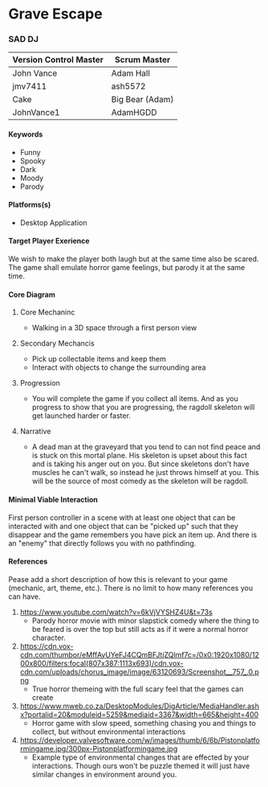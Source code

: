 # Grave Escape

### SAD DJ

| Version Control Master | Scrum Master    |
| ---------------------- | --------------- |
| John Vance             | Adam Hall       |
| jmv7411                | ash5572         |
| Cake                   | Big Bear (Adam) |
| JohnVance1             | AdamHGDD        |

#### Keywords

-   Funny
-   Spooky
-   Dark
-   Moody
-   Parody

#### Platforms(s)

-   Desktop Application

#### Target Player Exerience

We wish to make the player both laugh but at the same time also be scared. The game shall emulate horror game feelings, but parody it at the same time.

#### Core Diagram

1.  Core Mechaninc

    -   Walking in a 3D space through a first person view

2.  Secondary Mechancis

    -   Pick up collectable items and keep them
    -   Interact with objects to change the surrounding area


3.  Progression

    -   You will complete the game if you collect all items. And as you progress to show that you are progressing, the ragdoll skeleton will get launched harder or faster.

4.  Narrative

    -   A dead man at the graveyard that you tend to can not find peace and is stuck on this mortal plane. His skeleton is upset about this fact and is taking his anger out on you. But since skeletons don't have muscles he can't walk, so instead he just throws himself at you. This will be the source of most comedy as the skeleton will be ragdoll.

#### Minimal Viable Interaction

First person controller in a scene with at least one object that can be interacted with and one object that can be "picked up" such that they disappear and the game remembers you have pick an item up. And there is an "enemy" that directly follows you with  no pathfinding.

#### References

Pease add a short description of how this is relevant to your game (mechanic, art, theme, etc.). There is no limit to how many references you can have.

1.  https://www.youtube.com/watch?v=6kVjVYSHZ4U&t=73s
    -  Parody horror movie with minor slapstick comedy where the thing to be feared is over the top but still acts as if it were a normal horror character.
2.  https://cdn.vox-cdn.com/thumbor/eMffAyUYeFJ4CQmBFJtjZQlmf7c=/0x0:1920x1080/1200x800/filters:focal(807x387:1113x693)/cdn.vox-cdn.com/uploads/chorus_image/image/63120693/Screenshot__757_.0.png
    -  True horror themeing with the full scary feel that the games can create
3. https://www.mweb.co.za/DesktopModules/DigArticle/MediaHandler.ashx?portalid=20&moduleid=5259&mediaid=3367&width=665&height=400
    -  Horror game with slow speed, something chasing you and things to collect, but without environmental interactions
4.  https://developer.valvesoftware.com/w/images/thumb/6/6b/Pistonplatformingame.jpg/300px-Pistonplatformingame.jpg
    -  Example type of environmental changes that are effected by your interactions. Though ours won't be puzzle themed it will just have similar changes in environment around you.
